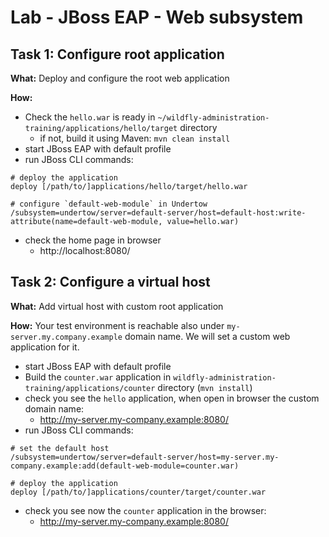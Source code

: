 # Lab - JBoss EAP - Web subsystem

## Task 1: Configure root application

**What:** Deploy and configure the root web application

**How:**
* Check the `hello.war` is ready in `~/wildfly-administration-training/applications/hello/target` directory
  * if not, build it using Maven: `mvn clean install`
* start JBoss EAP with default profile
* run JBoss CLI commands:
```
# deploy the application
deploy [/path/to/]applications/hello/target/hello.war

# configure `default-web-module` in Undertow
/subsystem=undertow/server=default-server/host=default-host:write-attribute(name=default-web-module, value=hello.war)
```
* check the home page in browser
  * http://localhost:8080/

## Task 2: Configure a virtual host

**What:** Add virtual host with custom root application

**How:**
Your test environment is reachable also under `my-server.my.company.example`
domain name. We will set a custom web application for it.

* start JBoss EAP with default profile
* Build the `counter.war` application in `wildfly-administration-training/applications/counter` directory (`mvn install`)
* check you see the `hello` application, when open in browser the custom domain name:
  * http://my-server.my-company.example:8080/
* run JBoss CLI commands:
```
# set the default host
/subsystem=undertow/server=default-server/host=my-server.my-company.example:add(default-web-module=counter.war)

# deploy the application
deploy [/path/to/]applications/counter/target/counter.war
```
* check you see now the `counter` application in the browser:
  * http://my-server.my-company.example:8080/

